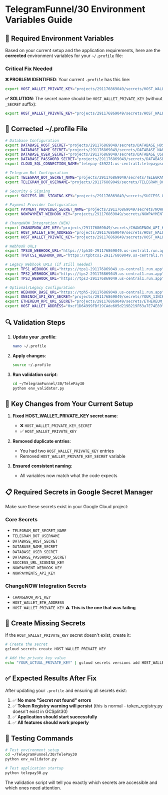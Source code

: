 # TelegramFunnel/30 Environment Variables Guide

## 🔧 **Required Environment Variables**

Based on your current setup and the application requirements, here are the **corrected** environment variables for your `~/.profile` file:

### **Critical Fix Needed**

**❌ PROBLEM IDENTIFIED**: Your current `.profile` has this line:
```bash
export HOST_WALLET_PRIVATE_KEY="projects/291176869049/secrets/HOST_WALLET_PRIVATE_KEY_SECRET/versions/latest"
```

**✅ SOLUTION**: The secret name should be `HOST_WALLET_PRIVATE_KEY` (without `_SECRET` suffix):
```bash
export HOST_WALLET_PRIVATE_KEY="projects/291176869049/secrets/HOST_WALLET_PRIVATE_KEY/versions/latest"
```

## 📝 **Corrected ~/.profile File**

```bash
# Database Configuration
export DATABASE_HOST_SECRET="projects/291176869049/secrets/DATABASE_HOST_SECRET/versions/latest"
export DATABASE_NAME_SECRET="projects/291176869049/secrets/DATABASE_NAME_SECRET/versions/latest"
export DATABASE_USER_SECRET="projects/291176869049/secrets/DATABASE_USER_SECRET/versions/latest"
export DATABASE_PASSWORD_SECRET="projects/291176869049/secrets/DATABASE_PASSWORD_SECRET/versions/latest"
export CLOUD_SQL_CONNECTION_NAME="telepay-459221:us-central1:telepaypsql"

# Telegram Bot Configuration
export TELEGRAM_BOT_SECRET_NAME="projects/291176869049/secrets/TELEGRAM_BOT_SECRET_NAME/versions/latest"
export TELEGRAM_BOT_USERNAME="projects/291176869049/secrets/TELEGRAM_BOT_USERNAME/versions/latest"

# Security & Signing
export SUCCESS_URL_SIGNING_KEY="projects/291176869049/secrets/SUCCESS_URL_SIGNING_KEY/versions/latest"

# Payment Provider Configuration
export PAYMENT_PROVIDER_SECRET_NAME="projects/291176869049/secrets/NOWPAYMENTS_API_KEY/versions/latest"
export NOWPAYMENT_WEBHOOK_KEY="projects/291176869049/secrets/NOWPAYMENT_WEBHOOK_KEY/versions/latest"

# ChangeNOW Integration (NEW)
export CHANGENOW_API_KEY="projects/291176869049/secrets/CHANGENOW_API_KEY/versions/latest"
export HOST_WALLET_ETH_ADDRESS="projects/291176869049/secrets/HOST_WALLET_ETH_ADDRESS/versions/latest"
export HOST_WALLET_PRIVATE_KEY="projects/291176869049/secrets/HOST_WALLET_PRIVATE_KEY/versions/latest"

# Webhook URLs
export TPS30_WEBHOOK_URL="https://tph30-291176869049.us-central1.run.app"
export TPBTCS1_WEBHOOK_URL="https://tpbtcs1-291176869049.us-central1.run.app"

# Legacy Webhook URLs (if still needed)
export TPS1_WEBHOOK_URL="https://tps1-291176869049.us-central1.run.app"
export TPS2_WEBHOOK_URL="https://tps2-291176869049.us-central1.run.app"
export TPS3_WEBHOOK_URL="https://tps3-291176869049.us-central1.run.app"

# Optional/Legacy Configuration
export WEBHOOK_BASE_URL="https://tph5-291176869049.us-central1.run.app"
export ONEINCH_API_KEY_SECRET="projects/291176869049/secrets/YOUR_1INCH_API_KEY/versions/latest"
export ETHEREUM_RPC_URL_SECRET="projects/291176869049/secrets/ETHEREUM_RPC_URL_SECRET/versions/latest"
export HOST_WALLET_ADDRESS="0xcf1D64999FBf19CAde605d219B219F63a7E74E89"
```

## 🔍 **Validation Steps**

1. **Update your .profile**:
   ```bash
   nano ~/.profile
   ```

2. **Apply changes**:
   ```bash
   source ~/.profile
   ```

3. **Run validation script**:
   ```bash
   cd ~/TelegramFunnel/30/TelePay30
   python env_validator.py
   ```

## 🚨 **Key Changes from Your Current Setup**

1. **Fixed HOST_WALLET_PRIVATE_KEY secret name**:
   - ❌ `HOST_WALLET_PRIVATE_KEY_SECRET` 
   - ✅ `HOST_WALLET_PRIVATE_KEY`

2. **Removed duplicate entries**:
   - You had two `HOST_WALLET_PRIVATE_KEY` entries
   - Removed `HOST_WALLET_PRIVATE_KEY_SECRET` variable

3. **Ensured consistent naming**:
   - All variables now match what the code expects

## 📋 **Required Secrets in Google Secret Manager**

Make sure these secrets exist in your Google Cloud project:

### **Core Secrets**
- `TELEGRAM_BOT_SECRET_NAME`
- `TELEGRAM_BOT_USERNAME`
- `DATABASE_HOST_SECRET`
- `DATABASE_NAME_SECRET`
- `DATABASE_USER_SECRET`
- `DATABASE_PASSWORD_SECRET`
- `SUCCESS_URL_SIGNING_KEY`
- `NOWPAYMENT_WEBHOOK_KEY`
- `NOWPAYMENTS_API_KEY`

### **ChangeNOW Integration Secrets**
- `CHANGENOW_API_KEY`
- `HOST_WALLET_ETH_ADDRESS`
- `HOST_WALLET_PRIVATE_KEY` ⚠️ **This is the one that was failing**

## 🔧 **Create Missing Secrets**

If the `HOST_WALLET_PRIVATE_KEY` secret doesn't exist, create it:

```bash
# Create the secret
gcloud secrets create HOST_WALLET_PRIVATE_KEY

# Add the private key value
echo "YOUR_ACTUAL_PRIVATE_KEY" | gcloud secrets versions add HOST_WALLET_PRIVATE_KEY --data-file=-
```

## ✅ **Expected Results After Fix**

After updating your `.profile` and ensuring all secrets exist:

1. ✅ **No more "Secret not found" errors**
2. ✅ **Token Registry warning will persist** (this is normal - token_registry.py doesn't exist in GCSplit30)
3. ✅ **Application should start successfully**
4. ✅ **All features should work properly**

## 🎯 **Testing Commands**

```bash
# Test environment setup
cd ~/TelegramFunnel/30/TelePay30
python env_validator.py

# Test application startup
python telepay30.py
```

The validation script will tell you exactly which secrets are accessible and which ones need attention.